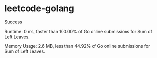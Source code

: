 # leetcode-golang

Success

Runtime: 0 ms, faster than 100.00% of Go online submissions for Sum of Left Leaves.

Memory Usage: 2.6 MB, less than 44.92% of Go online submissions for Sum of Left Leaves.
